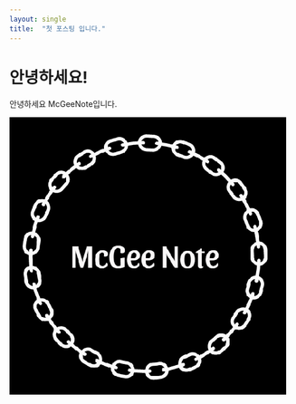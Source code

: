 ```yaml
---
layout: single
title:  "첫 포스팅 입니다."
---
```


# 안녕하세요!

안녕하세요 McGeeNote입니다.


<img src="/images/Logo.png">
